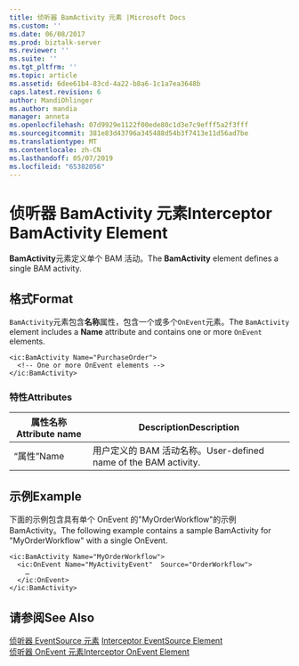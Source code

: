 ```yaml
---
title: 侦听器 BamActivity 元素 |Microsoft Docs
ms.custom: ''
ms.date: 06/08/2017
ms.prod: biztalk-server
ms.reviewer: ''
ms.suite: ''
ms.tgt_pltfrm: ''
ms.topic: article
ms.assetid: 6dee61b4-83cd-4a22-b8a6-1c1a7ea3648b
caps.latest.revision: 6
author: MandiOhlinger
ms.author: mandia
manager: anneta
ms.openlocfilehash: 07d9929e1122f00ede80c1d3e7c9efff5a2f3fff
ms.sourcegitcommit: 381e83d43796a345488d54b3f7413e11d56ad7be
ms.translationtype: MT
ms.contentlocale: zh-CN
ms.lasthandoff: 05/07/2019
ms.locfileid: "65382056"
---
```

# <a name="interceptor-bamactivity-element"></a><span data-ttu-id="6f27c-102">侦听器 BamActivity 元素</span><span class="sxs-lookup"><span data-stu-id="6f27c-102">Interceptor BamActivity Element</span></span>
<span data-ttu-id="6f27c-103">**BamActivity**元素定义单个 BAM 活动。</span><span class="sxs-lookup"><span data-stu-id="6f27c-103">The **BamActivity** element defines a single BAM activity.</span></span>  
  
## <a name="format"></a><span data-ttu-id="6f27c-104">格式</span><span class="sxs-lookup"><span data-stu-id="6f27c-104">Format</span></span>  
 <span data-ttu-id="6f27c-105">`BamActivity`元素包含**名称**属性，包含一个或多个`OnEvent`元素。</span><span class="sxs-lookup"><span data-stu-id="6f27c-105">The `BamActivity` element includes a **Name** attribute and contains one or more `OnEvent` elements.</span></span>  
  
```  
<ic:BamActivity Name="PurchaseOrder">  
  <!-- One or more OnEvent elements -->  
</ic:BamActivity>   
```  
  
### <a name="attributes"></a><span data-ttu-id="6f27c-106">特性</span><span class="sxs-lookup"><span data-stu-id="6f27c-106">Attributes</span></span>  
  
|<span data-ttu-id="6f27c-107">属性名称</span><span class="sxs-lookup"><span data-stu-id="6f27c-107">Attribute name</span></span>|<span data-ttu-id="6f27c-108">Description</span><span class="sxs-lookup"><span data-stu-id="6f27c-108">Description</span></span>|  
|--------------------|-----------------|  
|<span data-ttu-id="6f27c-109">“属性”</span><span class="sxs-lookup"><span data-stu-id="6f27c-109">Name</span></span>|<span data-ttu-id="6f27c-110">用户定义的 BAM 活动名称。</span><span class="sxs-lookup"><span data-stu-id="6f27c-110">User-defined name of the BAM activity.</span></span>|  
  
## <a name="example"></a><span data-ttu-id="6f27c-111">示例</span><span class="sxs-lookup"><span data-stu-id="6f27c-111">Example</span></span>  
 <span data-ttu-id="6f27c-112">下面的示例包含具有单个 OnEvent 的"MyOrderWorkflow"的示例 BamActivity。</span><span class="sxs-lookup"><span data-stu-id="6f27c-112">The following example contains a sample BamActivity for "MyOrderWorkflow" with a single OnEvent.</span></span>  
  
```  
<ic:BamActivity Name="MyOrderWorkflow">  
  <ic:OnEvent Name="MyActivityEvent"  Source="OrderWorkflow">  
    …  
  </ic:OnEvent>  
</ic:BamActivity>  
```  
  
## <a name="see-also"></a><span data-ttu-id="6f27c-113">请参阅</span><span class="sxs-lookup"><span data-stu-id="6f27c-113">See Also</span></span>  
 <span data-ttu-id="6f27c-114">[侦听器 EventSource 元素](../core/interceptor-eventsource-element.md) </span><span class="sxs-lookup"><span data-stu-id="6f27c-114">[Interceptor EventSource Element](../core/interceptor-eventsource-element.md) </span></span>  
 [<span data-ttu-id="6f27c-115">侦听器 OnEvent 元素</span><span class="sxs-lookup"><span data-stu-id="6f27c-115">Interceptor OnEvent Element</span></span>](../core/interceptor-onevent-element.md)